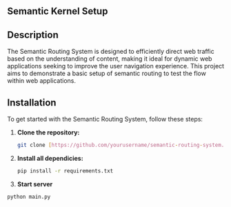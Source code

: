 ## Semantic Kernel Setup

## Description
The Semantic Routing System is designed to efficiently direct web traffic based on the understanding of content, making it ideal for dynamic web applications seeking to improve the user navigation experience. This project aims to demonstrate a basic setup of semantic routing to test the flow within web applications.
## Installation
To get started with the Semantic Routing System, follow these steps:

1. **Clone the repository:**
   ```bash
   git clone [https://github.com/yourusername/semantic-routing-system.git](https://github.com/itsbsy/semantic-routing-setup)
2. **Install all dependicies:**
   ```bash
   pip install -r requirements.txt
13. **Start server**
   ```bash
   python main.py
   
